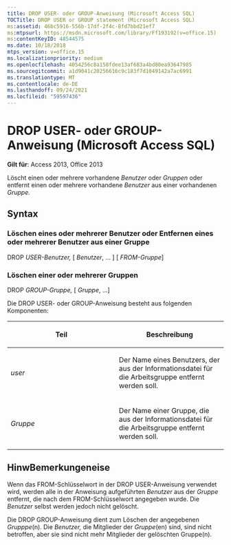 ```yaml
---
title: DROP USER- oder GROUP-Anweisung (Microsoft Access SQL)
TOCTitle: DROP USER or GROUP statement (Microsoft Access SQL)
ms:assetid: 46bc5916-556b-17df-2f4c-8fd7bbd21ef7
ms:mtpsurl: https://msdn.microsoft.com/library/Ff193192(v=office.15)
ms:contentKeyID: 48544575
ms.date: 10/18/2018
mtps_version: v=office.15
ms.localizationpriority: medium
ms.openlocfilehash: 4054256c8a158fdee13af683a4bd80ea93647985
ms.sourcegitcommit: a1d9041c20256616c9c183f7d1049142a7ac6991
ms.translationtype: MT
ms.contentlocale: de-DE
ms.lasthandoff: 09/24/2021
ms.locfileid: "59597436"
---
```

# <a name="drop-user-or-group-statement-microsoft-access-sql"></a>DROP USER- oder GROUP-Anweisung (Microsoft Access SQL)

**Gilt für**: Access 2013, Office 2013

Löscht einen oder mehrere vorhandene *Benutzer* oder *Gruppen* oder entfernt einen oder mehrere vorhandene *Benutzer* aus einer vorhandenen *Gruppe.*

## <a name="syntax"></a>Syntax

### <a name="delete-one-or-more-users-or-remove-one-or-more-users-from-a-group"></a>Löschen eines oder mehrerer Benutzer oder Entfernen eines oder mehrerer Benutzer aus einer Gruppe

DROP *USER-Benutzer,* \[ *Benutzer*, ... \] \[ *FROM-Gruppe*\]

### <a name="delete-one-or-more-groups"></a>Löschen einer oder mehrerer Gruppen

DROP *GROUP-Gruppe,* \[ *Gruppe*, ...\]

Die DROP USER- oder GROUP-Anweisung besteht aus folgenden Komponenten:

<table>
<colgroup>
<col style="width: 50%" />
<col style="width: 50%" />
</colgroup>
<thead>
<tr class="header">
<th><p>Teil</p></th>
<th><p>Beschreibung</p></th>
</tr>
</thead>
<tbody>
<tr class="odd">
<td><p><em>user</em></p></td>
<td><p>Der Name eines Benutzers, der aus der Informationsdatei für die Arbeitsgruppe entfernt werden soll.</p></td>
</tr>
<tr class="even">
<td><p><em>Gruppe</em></p></td>
<td><p>Der Name einer Gruppe, die aus der Informationsdatei für die Arbeitsgruppe entfernt werden soll.</p></td>
</tr>
</tbody>
</table>


## <a name="remarks"></a>HinwBemerkungeneise

Wenn das FROM-Schlüsselwort in der DROP USER-Anweisung verwendet wird, werden alle in der Anweisung aufgeführten *Benutzer* aus der *Gruppe* entfernt, die nach dem FROM-Schlüsselwort angegeben wurde. Die *Benutzer* selbst werden jedoch nicht gelöscht.

Die DROP GROUP-Anweisung dient zum Löschen der angegebenen *Grupppe*(n). Die *Benutzer,* die Mitglieder der *Gruppe*(en) sind, sind nicht betroffen, aber sie sind nicht mehr Mitglieder der gelöschten Gruppe(n). 

